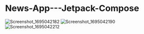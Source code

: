 # News-App---Jetpack-Compose

![Screenshot_1695042182](https://github.com/SuhailPA/News-App---Jetpack-Compose/assets/87529273/d0fff6d9-357d-4b3c-8e92-acc52a1e740d)
![Screenshot_1695042190](https://github.com/SuhailPA/News-App---Jetpack-Compose/assets/87529273/e6dd38ec-ea90-4b8e-abe2-c404b71377d8)
![Screenshot_1695042212](https://github.com/SuhailPA/News-App---Jetpack-Compose/assets/87529273/d1a61a37-86dd-4f30-bd6a-c795e70e3888)
